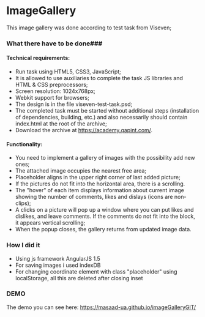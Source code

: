 # ImageGallery #

This image gallery was done according to test task from Viseven;

### What there have to be done###

#### Technical requirements: ####
* Run task using HTML5, CSS3, JavaScript;
* It is allowed to use auxiliaries to complete the task
JS libraries and HTML & CSS preprocessors;
* Screen resolution: 1024x768px;
* Webkit support for browsers;
* The design is in the file viseven-test-task.psd;
* The completed task must be started without additional steps
(installation of dependencies, building, etc.) and also necessarily
should contain index.html at the root of the archive;
* Download the archive at https://academy.qapint.com/.

#### Functionality: ####
* You need to implement a gallery of images with the possibility
add new ones;
* The attached image occupies the nearest free area;
* Placeholder aligns in the upper right corner of
last added picture;
* If the pictures do not fit into the horizontal area,
there is a scrolling.
* The "hover" of each item displays information about
current image showing the number of comments, likes
and dislays (icons are non-clips);
* A clicks on a picture will pop up a window where you can
put likes and dislikes, and leave comments.
If the comments do not fit into the block, it appears
vertical scrolling;
* When the popup closes, the gallery returns from
updated image data.

### How I did it ###

* Using js framework AngularJS 1.5
* For saving images i used indexDB
* For changing coordinate element with class "placeholder" using localStorage, all this are deleted after closing inset

### DEMO ###

The demo you can see here:
https://masaad-ua.github.io/imageGalleryGIT/
